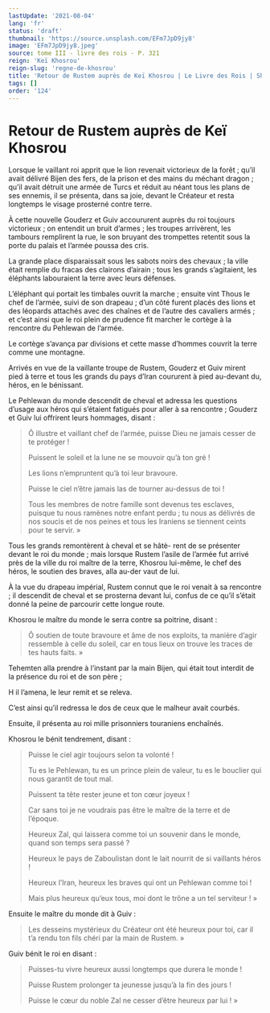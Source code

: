 ```yaml
---
lastUpdate: '2021-08-04'
lang: 'fr'
status: 'draft'
thumbnail: 'https://source.unsplash.com/EFm7JpD9jy8'
image: 'EFm7JpD9jy8.jpeg'
source: tome III - livre des rois - P. 321
reign: 'Keï Khosrou'
reign-slug: 'regne-de-khosrou'
title: 'Retour de Rustem auprès de Keï Khosrou | Le Livre des Rois | Shâhnâmeh'
tags: []
order: '124'
---
```


<!-- LTeX: language=fr -->

# Retour de Rustem auprès de Keï Khosrou

Lorsque le vaillant roi apprit que le lion revenait victorieux de la forêt ; qu’il avait délivré Bijen des fers, de la prison et des mains du méchant dragon ; qu’il avait détruit une armée de Turcs et réduit au néant tous les plans de ses ennemis, il se présenta, dans sa joie, devant le Créateur et resta longtemps le visage prosterné contre terre.

À cette nouvelle Gouderz et Guiv accoururent auprès du roi toujours victorieux ; on entendit un bruit d’armes ; les troupes arrivèrent, les tambours remplirent la rue, le son bruyant des trompettes retentit sous la porte du palais et l’armée poussa des cris.

La grande place disparaissait sous les sabots noirs des chevaux ; la ville était remplie du fracas des clairons d’airain ; tous les grands s’agitaient, les éléphants labouraient la terre avec leurs défenses.

L’éléphant qui portait les timbales ouvrit la marche ; ensuite vint Thous le chef de l’armée, suivi de son drapeau ; d’un côté furent placés des lions et des léopards attachés avec des chaînes et de l’autre des cavaliers armés ; et c’est ainsi que le roi plein de prudence fit marcher le cortège à la rencontre du Pehlewan de l’armée.

Le cortège s’avança par divisions et cette masse d’hommes couvrit la terre comme une montagne.

Arrivés en vue de la vaillante troupe de Rustem, Gouderz et Guiv mirent pied à terre et tous les grands du pays d’Iran coururent à pied au-devant du, héros, en le bénissant.

Le Pehlewan du monde descendit de cheval et adressa les questions d’usage aux héros qui s’étaient fatigués pour aller à sa rencontre ; Gouderz et Guiv lui offrirent leurs hommages, disant :

> Ô illustre et vaillant chef de l’armée, puisse Dieu ne jamais cesser de te protéger !
>
> Puissent le soleil et la lune ne se mouvoir qu’à ton gré !
>
> Les lions n’empruntent qu’à toi leur bravoure.
>
> Puisse le ciel n’être jamais las de tourner au-dessus de toi !
>
> Tous les membres de notre famille sont devenus tes esclaves, puisque tu nous ramènes notre enfant perdu ; tu nous as délivrés de nos soucis et de nos peines et tous les Iraniens se tiennent ceints pour te servir. »

Tous les grands remontèrent à cheval et se hâtè-
rent de se présenter devant le roi du monde ; mais lorsque Rustem l’asile de l’armée fut arrivé près de la ville du roi maître de la terre, Khosrou lui-même, le chef des héros, le soutien des braves, alla au-der vaut de lui.

À la vue du drapeau impérial, Rustem connut que le roi venait à sa rencontre ; il descendit de cheval et se prosterna devant lui, confus de ce qu’il s’était donné la peine de parcourir cette longue route.

Khosrou le maître du monde le serra contre sa poitrine, disant :

> Ô soutien de toute bravoure et âme de nos exploits, ta manière d’agir ressemble à celle du soleil, car en tous lieux on trouve les traces de tes hauts faits. »

Tehemten alla prendre à l’instant par la main Bijen, qui était tout interdit de la présence du roi et de son père ;

H il l’amena, le leur remit et se releva.

C’est ainsi qu’il redressa le dos de ceux que le malheur avait courbés.

Ensuite, il présenta au roi mille prisonniers touraniens enchaînés.

Khosrou le bénit tendrement, disant :

> Puisse le ciel agir toujours selon ta volonté !
>
> Tu es le Pehlewan, tu es un prince plein de valeur, tu es le bouclier qui nous garantit de tout mal.
>
> Puissent ta tête rester jeune et ton cœur joyeux !
>
> Car sans toi je ne voudrais pas être le maître de la terre et de l’époque.
>
> Heureux Zal, qui laissera comme toi un souvenir dans le monde, quand son temps sera passé ?
>
> Heureux le pays de Zaboulistan dont le lait nourrit de si vaillants héros !
>
> Heureux l’Iran, heureux les braves qui ont un Pehlewan comme toi !
>
> Mais plus heureux qu’eux tous, moi dont le trône a un tel serviteur ! »

Ensuite le maître du monde dit à Guiv :

> Les desseins mystérieux du Créateur ont été heureux pour toi, car il t’a rendu ton fils chéri par la main de Rustem. »

Guiv bénit le roi en disant :

> Puisses-tu vivre heureux aussi longtemps que durera le monde !
>
> Puisse Rustem prolonger ta jeunesse jusqu’à la fin des jours !
>
> Puisse le cœur du noble Zal ne cesser d’être heureux par lui ! »
